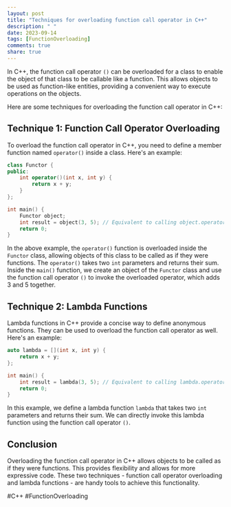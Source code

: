 ```yaml
---
layout: post
title: "Techniques for overloading function call operator in C++"
description: " "
date: 2023-09-14
tags: [FunctionOverloading]
comments: true
share: true
---
```


In C++, the function call operator `()` can be overloaded for a class to enable the object of that class to be callable like a function. This allows objects to be used as function-like entities, providing a convenient way to execute operations on the objects.

Here are some techniques for overloading the function call operator in C++:

## Technique 1: Function Call Operator Overloading

To overload the function call operator in C++, you need to define a member function named `operator()` inside a class. Here's an example:

```cpp
class Functor {
public:
    int operator()(int x, int y) {
        return x + y;
    }
};

int main() {
    Functor object;
    int result = object(3, 5); // Equivalent to calling object.operator()(3, 5)
    return 0;
}
```
In the above example, the `operator()` function is overloaded inside the `Functor` class, allowing objects of this class to be called as if they were functions. The `operator()` takes two `int` parameters and returns their sum. Inside the `main()` function, we create an object of the `Functor` class and use the function call operator `()` to invoke the overloaded operator, which adds 3 and 5 together.

## Technique 2: Lambda Functions

Lambda functions in C++ provide a concise way to define anonymous functions. They can be used to overload the function call operator as well. Here's an example:

```cpp
auto lambda = [](int x, int y) {
    return x + y;
};

int main() {
    int result = lambda(3, 5); // Equivalent to calling lambda.operator()(3, 5)
    return 0;
}
```

In this example, we define a lambda function `lambda` that takes two `int` parameters and returns their sum. We can directly invoke this lambda function using the function call operator `()`.

## Conclusion

Overloading the function call operator in C++ allows objects to be called as if they were functions. This provides flexibility and allows for more expressive code. These two techniques - function call operator overloading and lambda functions - are handy tools to achieve this functionality.

#C++ #FunctionOverloading